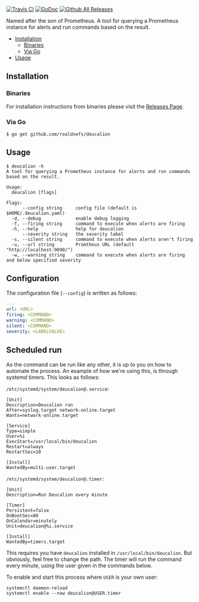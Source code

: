 [![Travis CI](https://img.shields.io/travis/roaldnefs/deucalion.svg?style=for-the-badge)](https://travis-ci.org/roaldnefs/deucalion)
[![GoDoc](https://img.shields.io/badge/godoc-reference-5272B4.svg?style=for-the-badge)](https://godoc.org/github.com/roaldnefs/deucalion)
[![Github All Releases](https://img.shields.io/github/downloads/roaldnefs/deucalion/total.svg?style=for-the-badge)](https://github.com/roaldnefs/deucalion/releases)

Named after the son of Prometheus. A tool for querying a Prometheus instance for alerts and run commands based on the result.

* [Installation](README.md#installation)
     * [Binaries](README.md#binaries)
     * [Via Go](README.md#via-go)
* [Usage](README.md#usage)

## Installation

### Binaries

For installation instructions from binaries please visit the [Releases Page](https://github.com/roaldnefs/deucalion/releases).

### Via Go

```console
$ go get github.com/roaldnefs/deucalion
```

## Usage

```console
$ deucalion -h
A tool for querying a Prometheus instance for alerts and run commands based on the result.

Usage:
  deucalion [flags]

Flags:
      --config string     config file (default is $HOME/.deucalion.yaml)
  -d, --debug             enable debug logging
  -f, --firing string     command to execute when alerts are firing
  -h, --help              help for deucalion
      --severity string   the severity label
  -s, --silent string     command to execute when alerts aren't firing
  -u, --url string        Promtheus URL (default "http://localhost:9090/")
  -w, --warning string    command to execute when alerts are firing and below specified severity
```

## Configuration

The configuration file (`--config`) is written as follows:

```yaml
---
url: <URL>
firing: <COMMAND>
warning: <COMMAND>
silent: <COMMAND>
severity: <LABELVALUE>
```

## Scheduled run

As the command can be run like any other, it is up to you on how to automate the process. An example of how we're using this, is through systemd timers. This looks as follows:

`/etc/systemd/system/deucalion@.service`:

```console
[Unit]
Description=Deucalion run
After=syslog.target network-online.target
Wants=network-online.target

[Service]
Type=simple
User=%i
ExecStart=/usr/local/bin/deucalion
Restart=always
RestartSec=10

[Install]
WantedBy=multi-user.target
```

`/etc/systemd/system/deucalion@.timer`:

```console
[Unit]
Description=Run Deucalion every minute

[Timer]
Persistent=false
OnBootSec=80
OnCalendar=minutely
Unit=deucalion@%i.service

[Install]
WantedBy=timers.target
```

This requires you have `deucalion` installed in `/usr/local/bin/deucalion`. But obviously, feel free to change the path. The timer will run the command every minute, using the user given in the commands below.

To enable and start this process where `USER` is your own user:

```console
systemctl daemon-reload
systemctl enable --now deucalion@USER.timer
```
